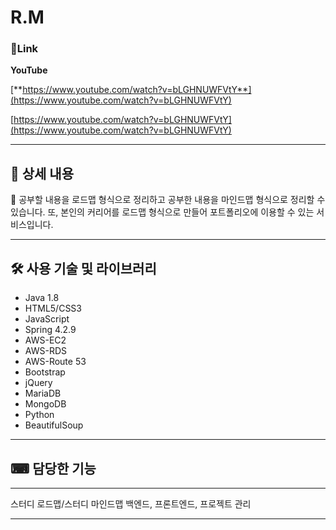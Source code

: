 # R.M


### 🔗Link

**YouTube**

[**https://www.youtube.com/watch?v=bLGHNUWFVtY**](https://www.youtube.com/watch?v=bLGHNUWFVtY)

[https://www.youtube.com/watch?v=bLGHNUWFVtY](https://www.youtube.com/watch?v=bLGHNUWFVtY)

---

## 📖 상세 내용

<aside>
🦁 공부할 내용을 로드맵 형식으로 정리하고 공부한 내용을 마인드맵 형식으로 정리할 수 있습니다. 또, 본인의 커리어를 로드맵 형식으로 만들어 포트폴리오에 이용할 수 있는 서비스입니다.

</aside>

---

## 🛠️ 사용 기술 및 라이브러리

- Java 1.8
- HTML5/CSS3
- JavaScript
- Spring 4.2.9
- AWS-EC2
- AWS-RDS
- AWS-Route 53
- Bootstrap
- jQuery
- MariaDB
- MongoDB
- Python
- BeautifulSoup

---

## ⌨ 담당한 기능

---

스터디 로드맵/스터디 마인드맵 백엔드, 프론트엔드, 프로젝트 관리 

---
